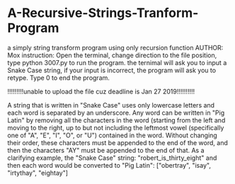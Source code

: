 # A-Recursive-Strings-Tranform-Program
a simply string transform program using only recursion function
    AUTHOR: Mox
    instruction:    Open the terminal, change direction to the file position,
                    type python 3007.py to run the program.
                    the ternimal will ask you to input a Snake Case string,
                    if your input is incorrect, the program will ask you to retype.
                    Type 0 to end the program.
    
!!!!!!!!!unable to upload the file cuz deadline is Jan 27 2019!!!!!!!!!!
    
A string that is written in "Snake Case" uses only lowercase letters and each word is separated by an underscore. Any word can be written in "Pig Latin" by removing all the characters in the word (starting from the left and moving to the right, up to but not including the leftmost vowel (specifically one of "A", "E", "I", "O", or "U") contained in the word. Without changing their order, these characters must be appended to the end of the word, and then the characters "AY" must be appended to the end of that.
As a clarifying example, the "Snake Case" string:
                          "robert_is_thirty_eight"
and then each word would be converted to "Pig Latin":
["obertray", "isay", "irtythay", "eightay"]
